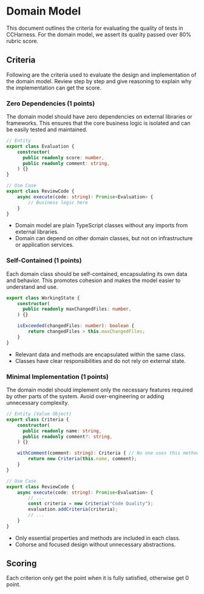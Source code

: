 # Domain Model

This document outlines the criteria for evaluating the quality of tests in CCHarness. For the domain model, we assert its quality passed over 80% rubric score.

## Criteria

Following are the criteria used to evaluate the design and implementation of the domain model. Review step by step and give reasoning to explain why the implementation can get the score.

### Zero Dependencies (1 points)

The domain model should have zero dependencies on external libraries or frameworks. This ensures that the core business logic is isolated and can be easily tested and maintained.

```ts
// Entity
export class Evaluation {
    constructor(
      public readonly score: number,
      public readonly comment: string,
    ) {}
}

// Use Case
export class ReviewCode {
    async execute(code: string): Promise<Evaluation> {
        // Business logic here
    }
}
```

- Domain model are plain TypeScript classes without any imports from external libraries.
- Domain can depend on other domain classes, but not on infrastructure or application services.

### Self-Contained (1 points)

Each domain class should be self-contained, encapsulating its own data and behavior. This promotes cohesion and makes the model easier to understand and use.

```ts
export class WorkingState {
    constructor(
      public readonly maxChangedFiles: number,
    ) {}

    isExceeded(changedFiles: number): boolean {
        return changedFiles > this.maxChangedFiles;
    }
}
```

- Relevant data and methods are encapsulated within the same class.
- Classes have clear responsibilities and do not rely on external state.

### Minimal Implementation (1 points)

The domain model should implement only the necessary features required by other parts of the system. Avoid over-engineering or adding unnecessary complexity.

```ts
// Entity (Value Object)
export class Criteria {
    constructor(
      public readonly name: string,
      public readonly comment?: string,
    ) {}

    withComment(comment: string): Criteria { // No one uses this method, do not implement it
        return new Criteria(this.name, comment);
    }
}

// Use Case
export class ReviewCode {
    async execute(code: string): Promise<Evaluation> {
        // ...
        const criteria = new Criteria("Code Quality");
        evaluation.addCriteria(criteria);
        // ...
    }
}
```

- Only essential properties and methods are included in each class.
- Cohorse and focused design without unnecessary abstractions.

## Scoring

Each criterion only get the point when it is fully satisfied, otherwise get 0 point.
